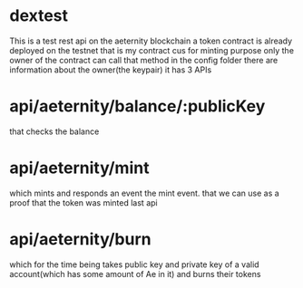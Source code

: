 # dextest
This is a test rest api on the aeternity blockchain
a token contract is already deployed on the testnet
that is my contract cus
for minting purpose only the owner of the contract can call that method
in the config folder there are information about the owner(the keypair)
it has 3 APIs
# api/aeternity/balance/:publicKey
that checks the balance
# api/aeternity/mint
which mints and responds an event
the mint event. that we can use as a proof that the token was minted
last api
# api/aeternity/burn
which for the time being takes public key and private key of a valid account(which has some amount of Ae in it)
and burns their tokens
